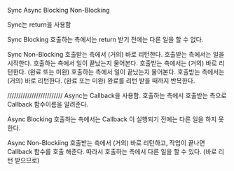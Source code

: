
Sync Async
Blocking Non-Blocking

Sync는 return을 사용함

Sync Blocking
호출하는 측에서는 return 받기 전에는 다른 일을 할 수 없다.

Sync Non-Blocking
호출받는 측에서 (거의) 바로 리턴한다. 호출받는 측에서는 일을 시작한다.
호출하는 측에서 일이 끝났는지 물어본다. 호출받는 측에서는 (거의) 바로 리턴한다. (완료 또는 미완)
호출하는 측에서 일이 끝났는지 물어본다. 호출받는 측에서는 (거의) 바로 리턴한다. (완료 또는 미완)
완료를 리턴 받을 때까지 반복한다.

/////////////////////////
Async는 Callback을 사용함.
호출하는 측에서 호출받는 측으로 Callback 함수이름을 알려준다.

Async Blocking
호출하는 측에서는 Callback 이 실행되기 전에는 다른 일을 하지 못한다.

Async Non-Blockiing
호출받는 측에서 (거의) 바로 리턴하고, 작업이 끝나면 Callback 함수를 호출 해준다.
따라서 호출하는 측에서 다른 일을 할 수 있다. (바로 리턴 받으므로)
 
